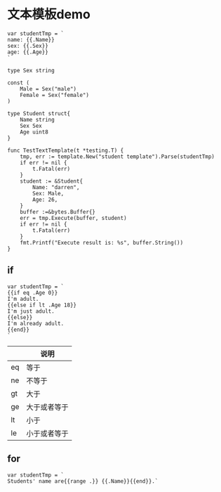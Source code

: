 # 文本模板demo

```golang
var studentTmp = `
name: {{.Name}}
sex: {{.Sex}}
age: {{.Age}}
`

type Sex string

const (
	Male = Sex("male")
	Female = Sex("female")
)

type Student struct{
	Name string
	Sex Sex
	Age uint8
}

func TestTextTemplate(t *testing.T) {
	tmp, err := template.New("student template").Parse(studentTmp)
	if err != nil {
		t.Fatal(err)
	}
	student := &Student{
		Name: "darren",
		Sex: Male,
		Age: 26,
	}
	buffer :=&bytes.Buffer{}
	err = tmp.Execute(buffer, student)
	if err != nil {
		t.Fatal(err)
	}
	fmt.Printf("Execute result is: %s", buffer.String())
}
```

## if

```
var studentTmp = `
{{if eq .Age 0}}
I'm adult.
{{else if lt .Age 18}}
I'm just adult.
{{else}}
I'm already adult.
{{end}}
`
```

|      | 说明         |
| ---- | ------------ |
| eq   | 等于         |
| ne   | 不等于       |
| gt   | 大于         |
| ge   | 大于或者等于 |
| lt   | 小于         |
| le   | 小于或者等于 |

## for

```golang
var studentTmp = `
Students' name are{{range .}} {{.Name}}{{end}}.`
```

